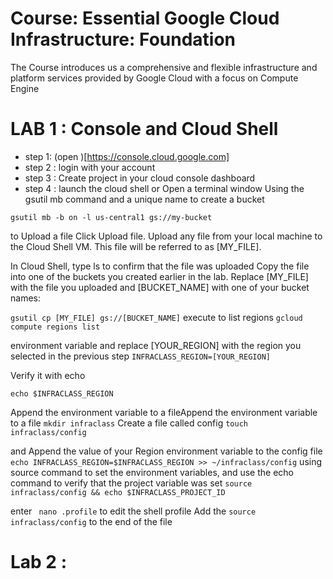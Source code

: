 # Course: Essential Google Cloud Infrastructure: Foundation
 The Course introduces us   a  comprehensive and flexible infrastructure and platform services provided by Google Cloud with a focus on Compute Engine
# LAB 1 : Console and Cloud Shell

- step 1: (open )[https://console.cloud.google.com]
- step 2 : login with your account
- step 3 : Create  project in your cloud console dashboard
- step 4 : launch the cloud shell  or Open a terminal window
Using the gsutil mb command and a unique name to create a bucket

```
gsutil mb -b on -l us-central1 gs://my-bucket

```
to Upload a file
Click Upload file. Upload any file from your local machine to the Cloud Shell VM. This file will be referred to as [MY_FILE].

In Cloud Shell, type ls to confirm that the file was uploaded
Copy the file into one of the buckets you created earlier in the lab. Replace [MY_FILE] with the file you uploaded and [BUCKET_NAME] with one of your bucket names:

 ``` gsutil cp [MY_FILE] gs://[BUCKET_NAME] ```
execute to list regions
``` gcloud compute regions list ```

environment variable and replace [YOUR_REGION] with the region you selected in the previous step
``` INFRACLASS_REGION=[YOUR_REGION] ```

Verify it with echo

``` echo $INFRACLASS_REGION ```

Append the environment variable to a fileAppend the environment variable to a file
``` mkdir infraclass ```
Create a file called config
``` touch infraclass/config ```

 and Append the value of your Region environment variable to the config file
 ```echo INFRACLASS_REGION=$INFRACLASS_REGION >> ~/infraclass/config```
using source command to set the environment variables, and use the echo command to verify that the project variable was set
 ``source infraclass/config && echo $INFRACLASS_PROJECT_ID``

 enter ``` nano .profile``` to edit the shell profile
 Add the  ``` source infraclass/config ``` to the end of the file



# Lab 2 :